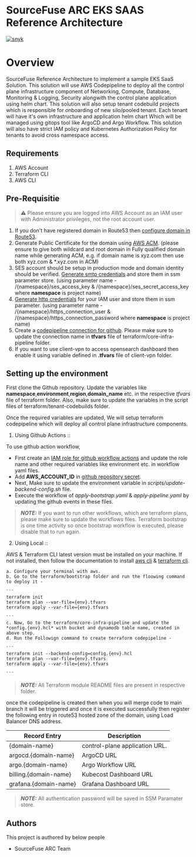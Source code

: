 # SourceFuse ARC EKS SAAS Reference Architecture

<p align="center">
<a href="https://sonarcloud.io/api/project_badges/measure?project=sourcefuse_terraform-aws-arc-eks-saas&metric=alert_status&token=753087a003438b8bb11e624ea44302d9044d428e">
</a>
</p>

<!-- [![Quality Gate Status](https://sonarcloud.io/api/project_badges/measure?project=sourcefuse_terraform-aws-arc-eks-saas&metric=alert_status&token=753087a003438b8bb11e624ea44302d9044d428e)](https://sonarcloud.io/summary/new_code?id=sourcefuse_terraform-aws-arc-eks-saas) -->

[![snyk](https://github.com/sourcefuse/terraform-aws-arc-eks-saas/actions/workflows/synk.yaml/badge.svg)](https://github.com/sourcefuse/terraform-aws-arc-eks-saas/actions/workflows/synk.yaml)

# Overview

SourceFuse Reference Architecture to implement a sample EKS SaaS Solution. This solution will use AWS Codepipeline to deploy all the control plane infrastructure component of Networking, Compute, Database, Monitoring & Logging, Security alongwith the control plane application using helm chart. This solution will also setup tenant codebuild projects which is responsible for onboarding of new silo/pooled tenant. Each tenant will have it's own infrastructure and application helm chart Which will be managed using gitops tool like ArgoCD and Argo Workflow. This solution will also have strict IAM policy and Kubernetes Authorization Policy for tenants to avoid cross namespace access. 

## Requirements

1. AWS Account 
2. Terraform CLI
3. AWS CLI


## Pre-Requisitie

> :warning: Please ensure you are logged into AWS Account as an IAM user with Administrator privileges, not the root account user.

1. If you don't have registered domain in Route53 then [configure domain in Route53](https://docs.aws.amazon.com/Route53/latest/DeveloperGuide/domain-register.html).
2. Generate Public Certificate for the domain using [AWS ACM](https://docs.aws.amazon.com/acm/latest/userguide/gs-acm-request-public.html). (please ensure to give both wildcard and root domain in Fully qualified domain name while generating ACM, e.g. if domain name is xyz.com then use both xyz.com & *.xyz.com in ACM)
3. SES account should be setup in production mode and domain identity should be verified. [Generate smtp credentials](https://docs.aws.amazon.com/ses/latest/dg/smtp-credentials.html) and store them in ssm parameter store. (using parameter name - /{namespace}/ses_access_key & /{namespace}/ses_secret_access_key where **namespace** is project name)
4. [Generate http credentials](https://docs.aws.amazon.com/codecommit/latest/userguide/setting-up-gc.html#setting-up-gc-iam) for your IAM user and store them in ssm parameter. (using parameter name - /{namespace}/https_connection_user & /{namespace}/https_connection_password where **namespace** is project name)
5. Create a [codepipeline connection for github](https://docs.aws.amazon.com/codepipeline/latest/userguide/connections-github.html). Please make sure to update the connection name in **tfvars** file of terraform/core-infra-pipeline folder.
6. If you want to use client-vpn to access opensearch dashboard then enable it using variable defined in **.tfvars** file of client-vpn folder.


## Setting up the environment

First clone the Github repository. Update the variables like **namespace**,**environment**,**region**,**domain_name** etc. in the respective *tfvars* file of terraform folder. Also, make sure to update the variables in the script files of terraform/tenant-codebuilds folder.

Once the required variables are updated, We will setup terraform codepipeline which will deploy all control plane infrastructure components.

1. Using Github Actions :: 

To use github action workflow,

* First create an [IAM role for github workflow actions](https://aws.amazon.com/blogs/security/use-iam-roles-to-connect-github-actions-to-actions-in-aws/) and update the role name and other required variables like environment etc. in workflow yaml files.
* Add **AWS_ACCOUNT_ID** in [github repository secret](https://docs.github.com/en/actions/security-guides/using-secrets-in-github-actions).
* Next, Make sure to update the environment variable in *scripts/update-backend-config.sh* file.
* Execute the workflow of *apply-bootstrap.yaml* & *apply-pipeline.yaml* by updating the github events in these files.


> **_NOTE:_** If you want to run other workflows, which are terraform plans, please make sure to update the workflows files. Terraform bootstrap is one time activity so once bootstrap workflow is executed, please disable that to run again.


2. Using Local ::

AWS & Terraform CLI latest version must be installed on your machine. If not installed, then follow the documentation to install [aws cli](https://docs.aws.amazon.com/cli/latest/userguide/getting-started-install.html) & [terraform cli](https://developer.hashicorp.com/terraform/tutorials/aws-get-started/install-cli).

    a. Configure your terminal with aws.
    b. Go to the terraform/bootstrap folder and run the floowing command to deploy it - 

    ```
    terraform init
    terraform plan --var-file={env}.tfvars
    terraform apply --var-file={env}.tfvars

    ```
    c. Now, Go to the terraform/core-infra-pipeline and update the *config.{env}.hcl* with bucket and dynamodb table name, created in above step. 
    d. Run the Followign command to create terraform codepipeline - 

    ```
    terraform init --backend-config=config.{env}.hcl
    terraform plan --var-file={env}.tfvars
    terraform apply --var-file={env}.tfvars

    ```
> **_NOTE:_** All Terraform module README files are present in respective folder.


once the codepipeline is created then when you will merge code to main branch it will be triggered and once it is executed successfully then register the following entry in route53 hosted zone of the domain, using Load Balancer DNS address.

| Record Entry          | Description                     |
|-----------------------|---------------------------------|
| {domain-name}         | control-plane application URL.  |
| argocd.{domain-name}  | ArgoCD URL                      |
| argo.{domain-name}    | Argo Workflow URL               |
| billing.{domain-name} | Kubecost Dashboard URL          |
| grafana.{domain-name} | Grafana Dashboard URL           |

> **_NOTE:_** All authentication password will be saved in SSM Paramater store.



## Authors

This project is authored by below people

- SourceFuse ARC Team



